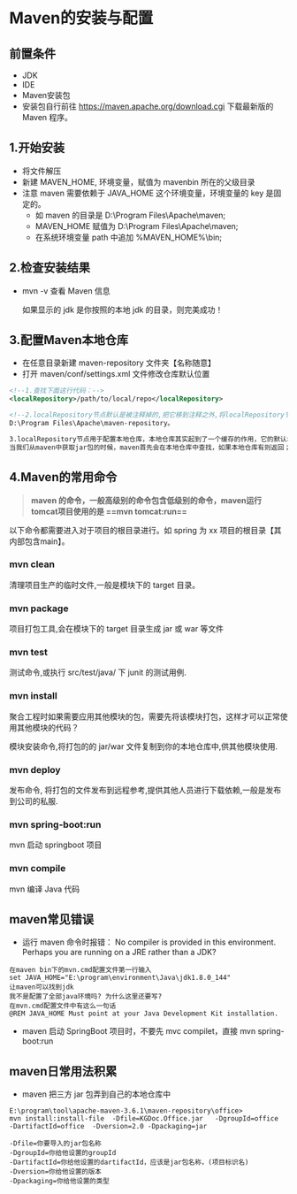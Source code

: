 # Maven的安装与配置

## 前置条件
- JDK
- IDE
- Maven安装包
- 安装包自行前往 https://maven.apache.org/download.cgi 下载最新版的 Maven 程序。
## 1.开始安装
- 将文件解压
- 新建 MAVEN_HOME, 环境变量，赋值为 mavenbin 所在的父级目录
- 注意 maven 需要依赖于 JAVA_HOME 这个环境变量，环境变量的 key 是固定的。
  - 如 maven 的目录是 D:\Program Files\Apache\maven;
  - MAVEN_HOME 赋值为 D:\Program Files\Apache\maven;
  - 在系统环境变量 path 中追加 %MAVEN_HOME%\bin\;
## 2.检查安装结果

- mvn -v 查看 Maven 信息

  如果显示的 jdk 是你按照的本地 jdk 的目录，则完美成功！

## 3.配置Maven本地仓库
- 在任意目录新建 maven-repository 文件夹【名称随意】
- 打开 maven/conf/settings.xml 文件修改仓库默认位置
```xml
<!--1.查找下面这行代码：-->
<localRepository>/path/to/local/repo</localRepository>

<!--2.localRepository节点默认是被注释掉的,把它移到注释之外,将localRepository节点的值改为我们在创建的目录-->
D:\Program Files\Apache\maven-repository。

3.localRepository节点用于配置本地仓库，本地仓库其实起到了一个缓存的作用，它的默认地址是 C:\Users\用户名.m2。
当我们从maven中获取jar包的时候，maven首先会在本地仓库中查找，如果本地仓库有则返回；如果没有则从远程仓库中获取包，并在本地库中保存。
```

## 4.Maven的常用命令

> **maven 的命令，一般高级别的命令包含低级别的命令，maven运行tomcat项目使用的是 ==mvn tomcat:run==**

以下命令都需要进入对于项目的根目录进行。如 spring 为 xx 项目的根目录【其内部包含main】。

### mvn clean

清理项目生产的临时文件,一般是模块下的 target 目录。

### mvn package

项目打包工具,会在模块下的 target 目录生成 jar 或 war 等文件

### mvn test

测试命令,或执行 src/test/java/ 下 junit 的测试用例.

### mvn install 

聚合工程时如果需要应用其他模块的包，需要先将该模块打包，这样才可以正常使用其他模块的代码？

模块安装命令,将打包的的 jar/war 文件复制到你的本地仓库中,供其他模块使用.

### mvn deploy 

发布命令, 将打包的文件发布到远程参考,提供其他人员进行下载依赖,一般是发布到公司的私服.

### mvn  spring-boot:run

mvn 启动 springboot 项目

### mvn compile

mvn 编译 Java 代码

## maven常见错误
-   运行 maven 命令时报错： 
    No compiler is provided in this environment. Perhaps you are running on a JRE rather than a JDK?
```
在maven bin下的mvn.cmd配置文件第一行输入
set JAVA_HOME="E:\program\environment\Java\jdk1.8.0_144"
让maven可以找到jdk
我不是配置了全部java环境吗? 为什么这里还要写?
在mvn.cmd配置文件中有这么一句话
@REM JAVA_HOME Must point at your Java Development Kit installation.
```
-   maven 启动 SpringBoot 项目时，不要先 mvc compilet，直接 mvn spring-boot:run
## maven日常用法积累

- maven 把三方 jar 包弄到自己的本地仓库中
```
E:\program\tool\apache-maven-3.6.1\maven-repository\office>
mvn install:install-file  -Dfile=KGDoc.Office.jar   -DgroupId=office  -DartifactId=office  -Dversion=2.0 -Dpackaging=jar

-Dfile=你要导入的jar包名称
-DgroupId=你给他设置的groupId
-DartifactId=你给他设置的dartifactId，应该是jar包名称，(项目标识名)
-Dversion=你给他设置的版本
-Dpackaging=你给他设置的类型
```